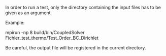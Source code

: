 In order to run a test, only the directory containing the input files has to be given as an argument.

Example:

mpirun -np 8 build/bin/CoupledSolver  Fichier_test_thermo/Test_Order_BC_Dirichlet

Be careful, the output file will be registered in the current directory.
